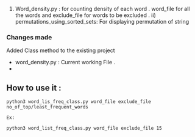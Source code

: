 1) Word_density.py : for counting density of each word . word_file for all the words and exclude_file for words to be excluded .
ii) permutations_using_sorted_sets: For displaying permutation of string

### Changes made
Added Class method to the existing project
- word_density.py : Current working File .
- 
## How to use it :

```
python3 word_lis_freq_class.py word_file exclude_file no_of_top/least_frequent_words

Ex:

python3 word_list_freq_class.py word_file exclude_file 15

```
